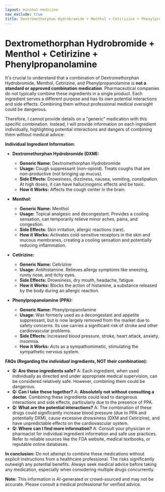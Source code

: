 ```yaml
---
layout: minimal-medicine
nav_exclude: true
title: Dextromethorphan Hydrobromide + Menthol + Cetirizine + Phenylpropanolamine
---
```


# Dextromethorphan Hydrobromide + Menthol + Cetirizine + Phenylpropanolamine

It's crucial to understand that a combination of Dextromethorphan Hydrobromide, Menthol, Cetirizine, and Phenylpropanolamine is **not a standard or approved combination medication**.  Pharmaceutical companies do not typically combine these ingredients in a single product.  Each ingredient serves a different purpose and has its own potential interactions and side effects. Combining them without professional medical oversight could be dangerous.

Therefore, I cannot provide details on a "generic" medication with this specific combination.  Instead, I will provide information on each ingredient individually, highlighting potential interactions and dangers of combining them without medical advice:

**Individual Ingredient Information:**

* **Dextromethorphan Hydrobromide (DXM):**
    * **Generic Name:** Dextromethorphan Hydrobromide
    * **Usage:** Cough suppressant (non-opioid).  Treats coughs that are non-productive (not bringing up mucus).
    * **Side Effects:** Drowsiness, dizziness, nausea, vomiting, constipation.  At high doses, it can have hallucinogenic effects and be toxic.
    * **How it Works:** Affects the cough center in the brain.

* **Menthol:**
    * **Generic Name:** Menthol
    * **Usage:** Topical analgesic and decongestant. Provides a cooling sensation, can temporarily relieve minor aches, pains, and congestion.
    * **Side Effects:**  Skin irritation, allergic reactions (rare).
    * **How it Works:** Activates cold-sensitive receptors in the skin and mucous membranes, creating a cooling sensation and potentially reducing inflammation.

* **Cetirizine:**
    * **Generic Name:** Cetirizine
    * **Usage:** Antihistamine. Relieves allergy symptoms like sneezing, runny nose, and itchy eyes.
    * **Side Effects:** Drowsiness, dry mouth, headache, fatigue.
    * **How it Works:** Blocks the action of histamine, a substance released by the body during an allergic reaction.

* **Phenylpropanolamine (PPA):**
    * **Generic Name:** Phenylpropanolamine
    * **Usage:**  Was formerly used as a decongestant and appetite suppressant, but is now largely removed from the market due to safety concerns.  Its use carries a significant risk of stroke and other cardiovascular problems.
    * **Side Effects:** Increased blood pressure, stroke, heart attack, anxiety, insomnia.
    * **How it Works:**  Acts as a sympathomimetic, stimulating the sympathetic nervous system.


**FAQs (Regarding the *individual* ingredients, NOT their combination):**

* **Q: Are these ingredients safe?**  A:  Each ingredient, when used individually as directed and under appropriate medical supervision, can be considered relatively safe. However, combining them could be dangerous.
* **Q: Can I take these together?** A: **Absolutely not without consulting a doctor.** Combining these ingredients could lead to dangerous interactions and side effects, particularly due to the presence of PPA.
* **Q: What are the potential interactions?** A: The combination of these drugs could significantly increase blood pressure (due to PPA and potentially DXM), cause excessive drowsiness (DXM and Cetirizine), and have unpredictable effects on the cardiovascular system.
* **Q: Where can I find more information?** A: Consult your physician or pharmacist for individual ingredient information and safe use practices.  Refer to reliable sources like the FDA website, medical textbooks, or reputable online databases.


**In conclusion:**  Do not attempt to combine these medications without explicit instructions from a healthcare professional.  The risks significantly outweigh any potential benefits.  Always seek medical advice before taking any medication, especially when considering multiple drugs concurrently.


**Note:** This information is AI-generated or crowd-sourced and may not be accurate. Please consult a medical professional for verified advice.